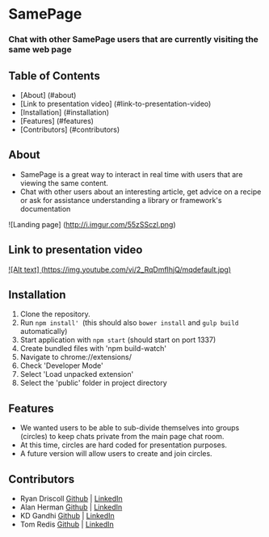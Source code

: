 # **SamePage** #
### Chat with other SamePage users that are currently visiting the same web page ###

## **Table of Contents** 
 - [About] (#about)
 - [Link to presentation video] (#link-to-presentation-video)
 - [Installation] (#installation) 
 - [Features] (#features)
 - [Contributors] (#contributors)

##  About
 - SamePage is a great way to interact in real time with users that are viewing the same content.
 - Chat with other users about an interesting article, get advice on a recipe or ask for assistance understanding a library or framework's documentation
  
![Landing page] (http://i.imgur.com/55zSSczl.png)

## Link to presentation video
[![Alt text] (https://img.youtube.com/vi/2_RqDmflhjQ/mqdefault.jpg)](https://www.youtube.com/watch?v=2_RqDmflhjQ)

## Installation
1. Clone the repository.
2. Run `npm install' `(this should also `bower install` and `gulp build` automatically)
3. Start application with `npm start` (should start on port 1337)
4. Create bundled files with 'npm build-watch'
5. Navigate to chrome://extensions/
6. Check 'Developer Mode'
7. Select 'Load unpacked extension'
8. Select the 'public' folder in project directory

## Features
 - We wanted users to be able to sub-divide themselves into groups (circles) to keep chats private from the main page chat room.
 - At this time, circles are hard coded for presentation purposes.
 - A future version will allow users to create and join circles.
 
## Contributors
 - Ryan Driscoll <a  target="_blank" href="https://github.com/RyanDriscoll/">Github</a> | <a target="_blank" href="https://linkedin.com/in/rpdriscoll/">LinkedIn</a>
 - Alan Herman <a  target="_blank" href="https://github.com/TheHerm/">Github</a> | <a target="_blank" href="https://linkedin.com/in/alan-herman/">LinkedIn</a>
 - KD Gandhi <a  target="_blank" href="https://github.com/KdawgG">Github</a>  | <a target="_blank" href="https://linkedin.com/in/kgandhi2/">LinkedIn</a>
 - Tom Redis <a target="_blank" href="https://github.com/Tredis/">Github</a>  | <a target="_blank" href="https://linkedin.com/in/thomas-redis-3892647/">LinkedIn</a>

